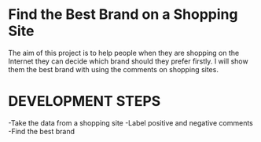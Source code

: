 # Find the Best Brand on a Shopping Site

  The aim of this project is to help people when they are shopping on the Internet they can decide which brand should they prefer firstly. I will show them the best brand with using the comments on shopping sites.
  
  
# DEVELOPMENT STEPS
  
-Take the data from a shopping site
-Label positive and negative comments
-Find the best brand
